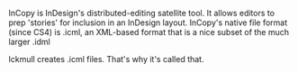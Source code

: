InCopy is InDesign's distributed-editing satellite tool. It allows editors to prep 'stories' for inclusion in an InDesign layout. InCopy's native file format (since CS4) is .icml, an XML-based format that is a nice subset of the much larger .idml

Ickmull creates .icml files. That's why it's called that.